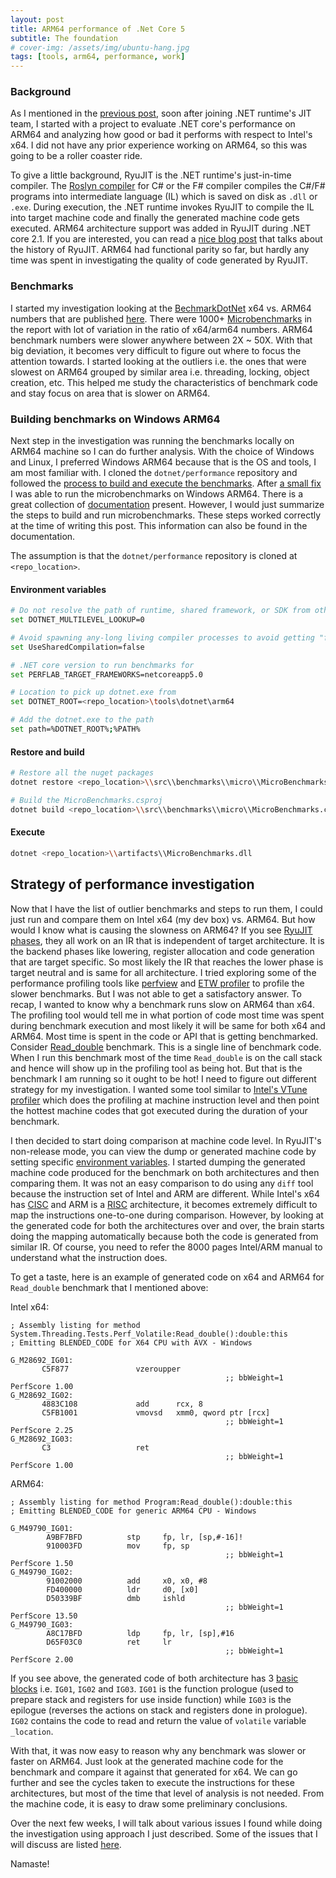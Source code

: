 ```yaml
---
layout: post
title: ARM64 performance of .Net Core 5
subtitle: The foundation
# cover-img: /assets/img/ubuntu-hang.jpg
tags: [tools, arm64, performance, work]
---
```


### Background 
As I mentioned in the [previous post](..\2020-06-28-Joining-Dotnet-Runtime-JIT), soon after joining .NET runtime's JIT team, I started with a project to evaluate .NET core's performance on ARM64 and analyzing how good or bad it performs with respect to Intel's x64. I did not have any prior experience working on ARM64, so this was going to be a roller coaster ride.

To give a little background, RyuJIT is the .NET runtime's just-in-time compiler. The [Roslyn compiler]( https://en.wikipedia.org/wiki/Roslyn_(compiler)) for C# or the F# compiler compiles the C#/F# programs into intermediate language (IL) which is saved on disk as `.dll` or `.exe`. During execution, the .NET runtime invokes RyuJIT to compile the IL into target machine code and finally the generated machine code gets executed. ARM64 architecture support was added in RyuJIT during .NET core 2.1. If you are interested, you can read a [nice blog post]( https://devblogs.microsoft.com/dotnet/the-ryujit-transition-is-complete/) that talks about the history of RyuJIT. ARM64 had functional parity so far, but hardly any time was spent in investigating the quality of code generated by RyuJIT.

### Benchmarks
I started my investigation looking at the [BechmarkDotNet](https://benchmarkdotnet.org/)  x64 vs. ARM64 numbers that are published [here](https://aka.ms/dotnetperfindex). There were 1000+ [Microbenchmarks](https://github.com/dotnet/performance/tree/master/src/benchmarks/micro) in the report with lot of variation in the ratio of x64/arm64 numbers. ARM64 benchmark numbers were slower anywhere between 2X ~ 50X. With that big deviation, it becomes very difficult to figure out where to focus the attention towards. I started looking at the outliers i.e. the ones that were slowest on ARM64 grouped by similar area i.e. threading, locking, object creation, etc. This helped me study the characteristics of benchmark code and stay focus on area that is slower on ARM64.

### Building benchmarks on Windows ARM64
Next step in the investigation was running the benchmarks locally on ARM64 machine so I can do further analysis. With the choice of Windows and Linux, I preferred Windows ARM64 because that is the OS and tools, I am most familiar with. I cloned the `dotnet/performance` repository and followed the [process to build and execute the benchmarks]( https://github.com/dotnet/performance/blob/master/src/benchmarks/micro/README.md). After [a small fix](https://github.com/dotnet/performance/pull/1243) I was able to run the microbenchmarks on Windows ARM64.  There is a great collection of [documentation](https://github.com/dotnet/performance/tree/master/docs) present. However, I would just summarize the steps to build and run microbenchmarks. These steps worked correctly at the time of writing this post. This information can also be found in the documentation.

The assumption is that the `dotnet/performance` repository is cloned at `<repo_location>`.

#### Environment variables 

```bash
# Do not resolve the path of runtime, shared framework, or SDK from other locations to ensure build determinism
set DOTNET_MULTILEVEL_LOOKUP=0

# Avoid spawning any-long living compiler processes to avoid getting "file in use" errors while running or cleaning the benchmark code
set UseSharedCompilation=false

# .NET core version to run benchmarks for
set PERFLAB_TARGET_FRAMEWORKS=netcoreapp5.0

# Location to pick up dotnet.exe from
set DOTNET_ROOT=<repo_location>\tools\dotnet\arm64

# Add the dotnet.exe to the path
set path=%DOTNET_ROOT%;%PATH%
```
<p/>

#### Restore and build

```bash
# Restore all the nuget packages
dotnet restore <repo_location>\\src\\benchmarks\\micro\\MicroBenchmarks.csproj --packages <repo_location>\\artifacts\\packages

# Build the MicroBenchmarks.csproj
dotnet build <repo_location>\\src\\benchmarks\\micro\\MicroBenchmarks.csproj --configuration Release --framework netcoreapp5.0 --no-restore /p:NuGetPackageRoot=<repo_location>\\artifacts\\packages -o <repo_location>\\artifacts
```
<p/>

#### Execute

```bash
dotnet <repo_location>\\artifacts\\MicroBenchmarks.dll
```
<p/><p/>

## Strategy of performance investigation

Now that I have the list of outlier benchmarks and steps to run them, I could just run and compare them on Intel x64 (my dev box) vs. ARM64. But how would I know what is causing the slowness on ARM64? If you see [RyuJIT phases](https://github.com/dotnet/runtime/blob/master/docs/design/coreclr/jit/ryujit-tutorial.md#ryujit-phases), they all work on an IR that is independent of target architecture. It is the backend phases like lowering, register allocation and code generation that are target specific. So most likely the IR that reaches the lower phase is target neutral and is same for all architecture. I tried exploring some of the performance profiling tools like [perfview](https://github.com/microsoft/perfview) and [ETW profiler](https://adamsitnik.com/ETW-Profiler/) to profile the slower benchmarks. But I was not able to get a satisfactory answer. To recap, I wanted to know why a benchmark runs slow on ARM64 than x64. The profiling tool would tell me in what portion of code most time was spent during benchmark execution and most likely it will be same for both x64 and ARM64. Most time is spent in the code or API that is getting benchmarked. Consider [Read_double](https://github.com/dotnet/performance/blob/master/src/benchmarks/micro/libraries/System.Threading/Perf.Volatile.cs#L17) benchmark. This is a single line of benchmark code. When I run this benchmark most of the time `Read_double` is on the call stack and hence will show up in the profiling tool as being hot. But that is the benchmark I am running so it ought to be hot! I need to figure out different strategy for my investigation. I wanted some tool similar to [Intel's VTune profiler](https://software.intel.com/content/www/us/en/develop/tools/vtune-profiler.html) which does the profiling at machine instruction level and then point the hottest machine codes that got executed during the duration of your benchmark.

I then decided to start doing comparison at machine code level. In RyuJIT's non-release mode, you can view the dump or generated machine code by setting specific [environment variables](https://github.com/dotnet/runtime/blob/master/docs/design/coreclr/jit/viewing-jit-dumps.md). I started dumping the generated machine code produced for the benchmark on both architectures and then comparing them. It was not an easy comparison to do using any `diff` tool because the instruction set of Intel and ARM are different. While Intel's x64 has [CISC](https://en.wikipedia.org/wiki/Complex_instruction_set_computer) and ARM is a [RISC](https://en.wikipedia.org/wiki/Reduced_instruction_set_computer) architecture, it becomes extremely difficult to map the instructions one-to-one during comparison. However, by looking at the generated code for both the architectures over and over, the brain starts doing the mapping automatically because both the code is generated from similar IR. Of course, you need to refer the 8000 pages Intel/ARM manual to understand what the instruction does.

To get a taste, here is an example of generated code on x64 and ARM64 for `Read_double` benchmark that I mentioned above:

Intel x64:

```
; Assembly listing for method System.Threading.Tests.Perf_Volatile:Read_double():double:this
; Emitting BLENDED_CODE for X64 CPU with AVX - Windows

G_M28692_IG01:
       C5F877               vzeroupper
                                                ;; bbWeight=1    PerfScore 1.00
G_M28692_IG02:
       4883C108             add      rcx, 8
       C5FB1001             vmovsd   xmm0, qword ptr [rcx]
                                                ;; bbWeight=1    PerfScore 2.25
G_M28692_IG03:
       C3                   ret
                                                ;; bbWeight=1    PerfScore 1.00

```

ARM64:

```
; Assembly listing for method Program:Read_double():double:this
; Emitting BLENDED_CODE for generic ARM64 CPU - Windows

G_M49790_IG01:
        A9BF7BFD          stp     fp, lr, [sp,#-16]!
        910003FD          mov     fp, sp
                                                ;; bbWeight=1    PerfScore 1.50
G_M49790_IG02:
        91002000          add     x0, x0, #8
        FD400000          ldr     d0, [x0]
        D50339BF          dmb     ishld
                                                ;; bbWeight=1    PerfScore 13.50
G_M49790_IG03:
        A8C17BFD          ldp     fp, lr, [sp],#16
        D65F03C0          ret     lr
                                                ;; bbWeight=1    PerfScore 2.00

```

If you see above, the generated code of both architecture has 3 [basic blocks](https://en.wikipedia.org/wiki/Basic_block) i.e. `IG01`, `IG02` and `IG03`. `IG01` is the function prologue (used to prepare stack and registers for use inside function) while `IG03` is the epilogue (reverses the actions on stack and registers done in prologue). `IG02` contains the code to read and return the value of `volatile` variable `_location`.

With that, it was now easy to reason why any benchmark was slower or faster on ARM64. Just look at the generated machine code for the benchmark and compare it against that generated for x64. We can go further and see the cycles taken to execute the instructions for these architectures, but most of the time that level of analysis is not needed. From the machine code, it is easy to draw some preliminary conclusions.

Over the next few weeks, I will talk about various issues I found while doing the investigation using approach I just described. Some of the issues that I will discuss are listed [here](https://github.com/dotnet/runtime/issues/35853).

Namaste!
